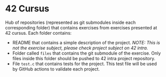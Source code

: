 # 42 Cursus
Hub of repositories (represented as git submodules inside each corresponding folder) that contains exercises from exercises presented at 42 cursus.
Each folder contains:
- README that contains a simple description of the project. *NOTE: This is not the exercise subject, please check project subject on 42 intra.*
- Folder called `files` that contains the git submodule of the exercise. Only files inside this folder should be pushed to 42 intra project repository.
- File `test.c` that contains tests for the project. This test file will be used by GitHub actions to validate each project.
